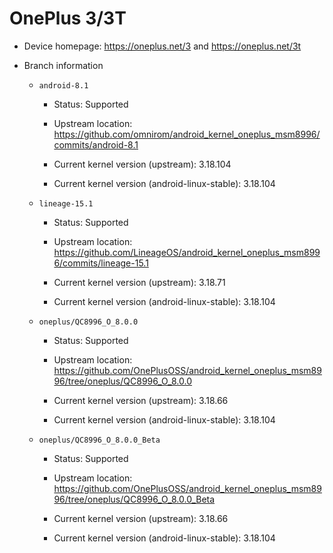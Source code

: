 # OnePlus 3/3T

* Device homepage: https://oneplus.net/3 and https://oneplus.net/3t

* Branch information

  * `android-8.1`

    * Status: Supported

    * Upstream location: https://github.com/omnirom/android_kernel_oneplus_msm8996/commits/android-8.1

    * Current kernel version (upstream): 3.18.104

    * Current kernel version (android-linux-stable): 3.18.104

  * `lineage-15.1`

    * Status: Supported

    * Upstream location: https://github.com/LineageOS/android_kernel_oneplus_msm8996/commits/lineage-15.1

    * Current kernel version (upstream): 3.18.71

    * Current kernel version (android-linux-stable): 3.18.104

  * `oneplus/QC8996_O_8.0.0`

    * Status: Supported

    * Upstream location: https://github.com/OnePlusOSS/android_kernel_oneplus_msm8996/tree/oneplus/QC8996_O_8.0.0

    * Current kernel version (upstream): 3.18.66

    * Current kernel version (android-linux-stable): 3.18.104

  * `oneplus/QC8996_O_8.0.0_Beta`

    * Status: Supported

    * Upstream location: https://github.com/OnePlusOSS/android_kernel_oneplus_msm8996/tree/oneplus/QC8996_O_8.0.0_Beta

    * Current kernel version (upstream): 3.18.66

    * Current kernel version (android-linux-stable): 3.18.104
